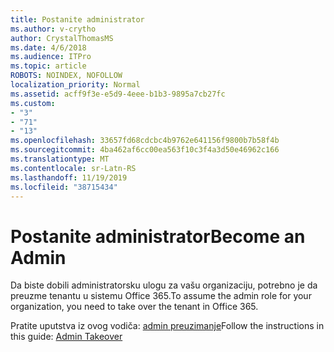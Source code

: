 ```yaml
---
title: Postanite administrator
ms.author: v-crytho
author: CrystalThomasMS
ms.date: 4/6/2018
ms.audience: ITPro
ms.topic: article
ROBOTS: NOINDEX, NOFOLLOW
localization_priority: Normal
ms.assetid: acff9f3e-e5d9-4eee-b1b3-9895a7cb27fc
ms.custom:
- "3"
- "71"
- "13"
ms.openlocfilehash: 33657fd68cdcbc4b9762e641156f9800b7b58f4b
ms.sourcegitcommit: 4ba462af6cc00ea563f10c3f4a3d50e46962c166
ms.translationtype: MT
ms.contentlocale: sr-Latn-RS
ms.lasthandoff: 11/19/2019
ms.locfileid: "38715434"
---
```

# <a name="become-an-admin"></a><span data-ttu-id="9963e-102">Postanite administrator</span><span class="sxs-lookup"><span data-stu-id="9963e-102">Become an Admin</span></span>

<span data-ttu-id="9963e-103">Da biste dobili administratorsku ulogu za vašu organizaciju, potrebno je da preuzme tenantu u sistemu Office 365.</span><span class="sxs-lookup"><span data-stu-id="9963e-103">To assume the admin role for your organization, you need to take over the tenant in Office 365.</span></span>
  
<span data-ttu-id="9963e-104">Pratite uputstva iz ovog vodiča: [admin preuzimanje](https://docs.microsoft.com/azure/active-directory/users-groups-roles/domains-admin-takeover)</span><span class="sxs-lookup"><span data-stu-id="9963e-104">Follow the instructions in this guide: [Admin Takeover](https://docs.microsoft.com/azure/active-directory/users-groups-roles/domains-admin-takeover)</span></span>